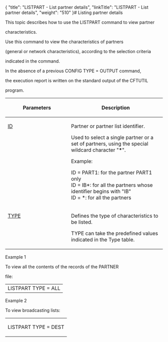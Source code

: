 {
    "title": "LISTPART - List partner details",
    "linkTitle": "LISTPART - List partner details",
    "weight": "510"
}# <span id="kanchor20"></span><span id="Listing_partners"></span>Listing partner details

This topic describes how to use the LISTPART command to view partner
characteristics.

Use this command to view the characteristics of partners
(general or network characteristics), according to the selection criteria
indicated in the command.

In the absence of a previous CONFIG TYPE = OUTPUT command,
the execution report is written on the standard output of the CFTUTIL
program.

<table cellspacing="0">
   <col/>
   <col/>
   <thead>
      <tr>
         <th>
            <p>Parameters</p>
</th>
         <th>Description</th>
      </tr>
   </thead>
   <tbody>
      <tr valign="top">
         <td>
            <p><a href="../../../command_summary/parameter_intro/id">ID</a> </p>
         </td>
         <td width="59.777%">
            <p>Partner or partner list identifier.</p>
            <p>Used to select a single partner or a set of partners, using 
 the special wildcard character "<b>*</b>".</p>
            <p>Example:</p>
            <p>ID = PART1: for the partner PART1 only<br/>ID = IB*: for all the partners whose identifier begins with "IB"<br/>ID = *: for all the partners</p>
         </td>
      </tr>
      <tr valign="top">
         <td colspan="1" rowspan="1">
            <p><a href="../../../command_summary/parameter_intro/type">TYPE</a>
</p>
         </td>
         <td colspan="1" rowspan="1" width="59.777%">
            <p>Defines the type of characteristics to be listed.</p>
            <p>TYPE can take the predefined values indicated in the Type 
 table. </p>
         </td>
      </tr>
   </tbody>
</table>

Example 1

To view all the contents of the records of the PARTNER
file:

<table cellspacing="0">
   <col/>
   <tbody>
      <tr>
         <td>LISTPART TYPE = ALL         </td>
      </tr>
   </tbody>
</table>

Example 2

To view broadcasting lists:

<table cellspacing="0">
   <col/>
      <tr>
         <td>
            <p>LISTPART TYPE = DEST</p>
         </td>
      </tr>
</table>
